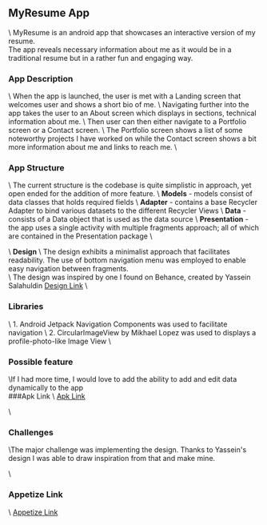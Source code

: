 
## MyResume App
\ MyResume is an android app that showcases an interactive version of my resume.\
The app reveals necessary information about me as it would be in a traditional resume but in a rather fun and engaging way.

### App Description
\ When the app is launched, the user is met with a Landing screen that welcomes user and shows a short bio of me. 
\ Navigating further into the app takes the user to an About screen which displays in sections, technical information about me. 
\ Then user can then either navigate to a Portfolio screen or a Contact screen. 
\ The Portfolio screen shows a list of some noteworthy projects I have worked on while the Contact screen shows a bit more information about me and links to reach me.
\
### App Structure
\ The current structure is the codebase is quite simplistic in approach, yet open ended for the addition of more feature.
\ **Models** - models consist of data classes that holds required fields
\ **Adapter** - contains a base Recycler Adapter to bind various datasets to the different Recycler Views
\ **Data** - consists of a Data object that is used as the data source
\ **Presentation** - the app uses a single activity with multiple fragments approach; all of which are contained in the Presentation package
\

\ **Design**
\ The design exhibits a minimalist approach that facilitates readability. The use of bottom navigation menu was employed to enable easy navigation between fragments.
\
\ The design was inspired by one I found on Behance, created by Yassein Salahuldin
[Design Link](https://www.behance.net/gallery/150836705/SIMPLE-RESUME-APP-UIUX?tracking_source=search_projects%7Cresume+app)
\


 ### Libraries
\ 1. Android Jetpack Navigation Components was used to facilitate navigation
\ 2. CircularImageView by Mikhael Lopez was used to displays a profile-photo-like Image View
\
### Possible feature
\If I had more time, I would love to add the ability to add and edit data dynamically to the app
\
###Apk Link
\ [Apk Link](https://drive.google.com/file/d/1FOh18_QrOD-msPoSVM4EimNa1oJQ9JKa/view?usp=sharing)

\
### Challenges
\The major challenge was implementing the design. Thanks to Yassein's design I was able to draw inspiration from that and make mine.

\
### Appetize Link
\ [Appetize Link](https://appetize.io/app/xm4gbfsldknepwjgldepbmbvv4)

